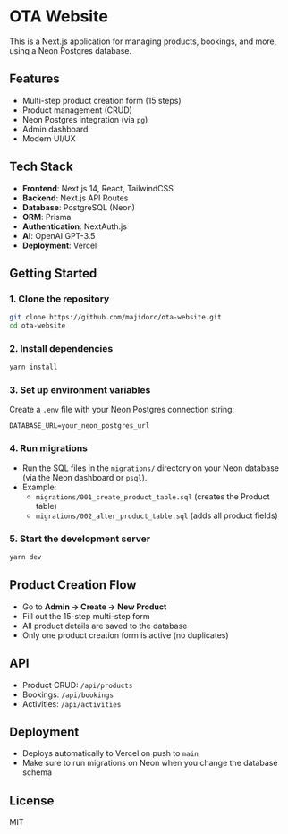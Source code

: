 # OTA Website

This is a Next.js application for managing products, bookings, and more, using a Neon Postgres database.

## Features
- Multi-step product creation form (15 steps)
- Product management (CRUD)
- Neon Postgres integration (via `pg`)
- Admin dashboard
- Modern UI/UX

## Tech Stack

- **Frontend**: Next.js 14, React, TailwindCSS
- **Backend**: Next.js API Routes
- **Database**: PostgreSQL (Neon)
- **ORM**: Prisma
- **Authentication**: NextAuth.js
- **AI**: OpenAI GPT-3.5
- **Deployment**: Vercel

## Getting Started

### 1. Clone the repository
```sh
git clone https://github.com/majidorc/ota-website.git
cd ota-website
```

### 2. Install dependencies
```sh
yarn install
```

### 3. Set up environment variables
Create a `.env` file with your Neon Postgres connection string:
```
DATABASE_URL=your_neon_postgres_url
```

### 4. Run migrations
- Run the SQL files in the `migrations/` directory on your Neon database (via the Neon dashboard or `psql`).
- Example:
  - `migrations/001_create_product_table.sql` (creates the Product table)
  - `migrations/002_alter_product_table.sql` (adds all product fields)

### 5. Start the development server
```sh
yarn dev
```

## Product Creation Flow
- Go to **Admin → Create → New Product**
- Fill out the 15-step multi-step form
- All product details are saved to the database
- Only one product creation form is active (no duplicates)

## API
- Product CRUD: `/api/products`
- Bookings: `/api/bookings`
- Activities: `/api/activities`

## Deployment
- Deploys automatically to Vercel on push to `main`
- Make sure to run migrations on Neon when you change the database schema

## License
MIT 